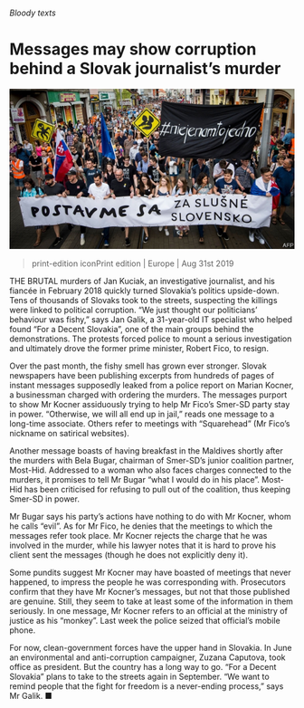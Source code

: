 ###### Bloody texts

# Messages may show corruption behind a Slovak journalist’s murder 

![image](images/20190831_EUP501.jpg) 

> print-edition iconPrint edition | Europe | Aug 31st 2019 

THE BRUTAL murders of Jan Kuciak, an investigative journalist, and his fiancée in February 2018 quickly turned Slovakia’s politics upside-down. Tens of thousands of Slovaks took to the streets, suspecting the killings were linked to political corruption. “We just thought our politicians’ behaviour was fishy,” says Jan Galik, a 31-year-old IT specialist who helped found “For a Decent Slovakia”, one of the main groups behind the demonstrations. The protests forced police to mount a serious investigation and ultimately drove the former prime minister, Robert Fico, to resign. 

Over the past month, the fishy smell has grown ever stronger. Slovak newspapers have been publishing excerpts from hundreds of pages of instant messages supposedly leaked from a police report on Marian Kocner, a businessman charged with ordering the murders. The messages purport to show Mr Kocner assiduously trying to help Mr Fico’s Smer-SD party stay in power. “Otherwise, we will all end up in jail,” reads one message to a long-time associate. Others refer to meetings with “Squarehead” (Mr Fico’s nickname on satirical websites). 

Another message boasts of having breakfast in the Maldives shortly after the murders with Bela Bugar, chairman of Smer-SD’s junior coalition partner, Most-Hid. Addressed to a woman who also faces charges connected to the murders, it promises to tell Mr Bugar “what I would do in his place”. Most-Hid has been criticised for refusing to pull out of the coalition, thus keeping Smer-SD in power. 

Mr Bugar says his party’s actions have nothing to do with Mr Kocner, whom he calls “evil”. As for Mr Fico, he denies that the meetings to which the messages refer took place. Mr Kocner rejects the charge that he was involved in the murder, while his lawyer notes that it is hard to prove his client sent the messages (though he does not explicitly deny it). 

Some pundits suggest Mr Kocner may have boasted of meetings that never happened, to impress the people he was corresponding with. Prosecutors confirm that they have Mr Kocner’s messages, but not that those published are genuine. Still, they seem to take at least some of the information in them seriously. In one message, Mr Kocner refers to an official at the ministry of justice as his “monkey”. Last week the police seized that official’s mobile phone. 

For now, clean-government forces have the upper hand in Slovakia. In June an environmental and anti-corruption campaigner, Zuzana Caputova, took office as president. But the country has a long way to go. “For a Decent Slovakia” plans to take to the streets again in September. “We want to remind people that the fight for freedom is a never-ending process,” says Mr Galik. ■ 

